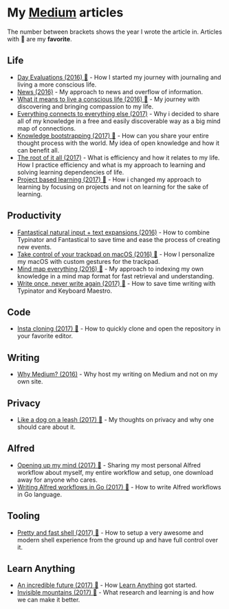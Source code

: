 # My [Medium](https://medium.com/@nikitavoloboev) articles
The number between brackets shows the year I wrote the article in. Articles with 🌟 are my __favorite__.

## Life
- [Day Evaluations (2016) 🌟](https://medium.com/@nikitavoloboev/day-evaluations-5706f31c9c5e#.m4lw1eo32) - How I started my journey with journaling and living a more conscious life.
- [News (2016)](https://medium.com/@nikitavoloboev/news-d6bcaaf40121#.mtj9gqvyu) - My approach to news and overflow of information.
- [What it means to live a conscious life (2016) 🌟](https://medium.com/@nikitavoloboev/what-it-means-to-live-a-conscious-life-c96f6517077#.x3mzy1kcl) - My journey with discovering and bringing compassion to my life.
- [Everything connects to everything else (2017)](https://medium.com/@nikitavoloboev/everything-connects-to-everything-else-c6a2d96a809d#.nn8gvwavn) - Why i decided to share all of my knowledge in a free and easily discoverable way as a big mind map of connections.
- [Knowledge bootstrapping (2017) 🌟](https://medium.com/@nikitavoloboev/knowledge-bootstrapping-36c97e0dee19#.udmp9eotg) - How can you share your entire thought process with the world. My idea of open knowledge and how it can benefit all.
- [The root of it all (2017)](https://medium.com/@nikitavoloboev/the-root-of-it-all-9b6ab6a77e1d#.yt6ici5rf) - What is efficiency and how it relates to my life. How I practice efficiency and what is my approach to learning and solving learning dependencies of life.
- [Project based learning (2017) 🌟](https://medium.com/@nikitavoloboev/project-based-learning-e511641869ca#.z6wr7ncu5) - How i changed my approach to learning by focusing on projects and not on learning for the sake of learning.

## Productivity
- [Fantastical natural input + text expansions (2016)](https://medium.com/@nikitavoloboev/fantastical-natural-input-text-expansions-3ea8cf7ccac3#.pv5937ncr) - How to combine Typinator and Fantastical to save time and ease the process of creating new events.
- [Take control of your trackpad on macOS (2016) 🌟](https://medium.com/@nikitavoloboev/take-control-of-your-touchpad-on-macos-45c581f542e0#.7n1ye6vze) - How I personalize my macOS with custom gestures for the trackpad.
- [Mind map everything (2016) 🌟](https://medium.com/@nikitavoloboev/mind-map-everything-d27670f70739#.p7w44kr44) - My approach to indexing my own knowledge in a mind map format for fast retrieval and understanding.
- [Write once, never write again (2017) 🌟](https://medium.com/@nikitavoloboev/write-once-never-write-again-c2fa1f6c4e8) - How to save time writing with Typinator and Keyboard Maestro.

## Code
- [Insta cloning (2017) 🌟](https://medium.com/@nikitavoloboev/insta-cloning-ff5f38eb1d32) - How to quickly clone and open the repository in your favorite editor.

## Writing
- [Why Medium? (2016)](https://medium.com/@nikitavoloboev/why-medium-ff9b13fefe61#.guictx69p) - Why host my writing on Medium and not on my own site.

## Privacy
- [Like a dog on a leash (2017) 🌟](https://medium.com/@nikitavoloboev/like-a-dog-on-a-leash-c0cdb8839079) - My thoughts on privacy and why one should care about it.

## Alfred
- [Opening up my mind (2017) 🌟](https://medium.com/@nikitavoloboev/opening-up-my-mind-%EF%B8%8F-575c8ece8a24) - Sharing my most personal Alfred workflow about myself, my entire workflow and setup, one download away for anyone who cares.
- [Writing Alfred workflows in Go (2017) 🌟](https://medium.com/@nikitavoloboev/writing-alfred-workflows-in-go-2a44f62dc432) - How to write Alfred workflows in Go language.

## Tooling
- [Pretty and fast shell (2017) 🌟](https://medium.com/@nikitavoloboev/pretty-and-fast-shell-97ea870f2805) - How to setup a very awesome and modern shell experience from the ground up and have full control over it.

## Learn Anything
- [An incredible future (2017) 🌟](https://medium.com/@nikitavoloboev/an-incredible-future-9f18bb0f3a7c) - How [Learn Anything](https://learn-anything.xyz/) got started.
- [Invisible mountains (2017) 🌟](https://medium.com/@nikitavoloboev/the-invisible-mountains-bd50a31bc64e) - What research and learning is and how we can make it better.